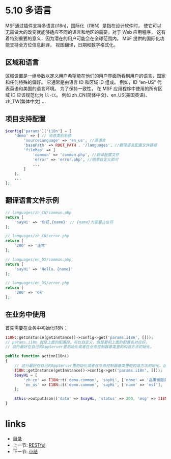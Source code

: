 # 5.10 多语言

MSF通过插件支持多语言(i18n)，国际化（I18N）是指在设计软件时，
使它可以无需做大的改变就能够适应不同的语言和地区的需要。对于 Web 应用程序， 
这有着特别重要的意义，因为潜在的用户可能会在全球范围内。 
MSF 提供的国际化功能支持全方位信息翻译， 视图翻译，日期和数字格式化。

## 区域和语言

区域设置是一组参数以定义用户希望能在他们的用户界面所看到用户的语言，国家和任何特殊的偏好。 
它通常是由语言 ID 和区域 ID 组成。 例如，ID “en-US” 代表英语和美国的语言环境。
为了保持一致性， 在 MSF 应用程序中使用的所有区域 ID 应该规范化为 `ll-CC`。 
例如 zh_CN(简体中文)、en_US(美国英语)、zh_TW(繁体中文) ...

## 项目支持配置

```php
$config['params']['i18n'] = [
    'demo' => [ // 消息类别名称
        'sourceLanguage' => 'en_us', //源语言
        'basePath' => ROOT_PATH . '/languages', //翻译语言配置文件路径
        'fileMap' => [
            'common' => 'common.php', //翻译配置文件
            'error' => 'error.php', //随意自定义即可
            ...
        ]
    ],
    ...
];
```
## 翻译语言文件示例
```php
// languages/zh_CN/common.php
return [
    'sayHi' => '你好,{name}' // {name}为变量占位符
];

// languages/zh_CN/error.php
return [
    '200' => '正常'
];

// languages/en_US/common.php
return [
    'sayHi' => 'Hello，{name}'
];

// languages/en_US/error.php
return [
    '200' => 'Ok'
];
```

## 在业务中使用

首先需要在业务中初始化I18N：
```php
I18N::getInstance(getInstance()->config->get('params.i18n', []));
// params.i18n 就是上面的配置段，可以自定义，但是要和上面的配置名对应好。
// 这行最好在自己的AppServer里初始化或者在业务控制器基类里的构造方法初始化。
```

```php
public function actionI18n()
{
    // 这行最好在自己的AppServer里初始化或者在业务控制器基类里的构造方法初始化，这里只作为演示方便
    I18N::getInstance(getInstance()->config->get('params.i18n', []));
    $sayHi = [
        'zh_cn' => I18N::t('demo.common', 'sayHi', ['name' => '品果微服务框架'], 'zh_CN'),
        'en_us' => I18N::t('demo.common', 'sayHi', ['name' => 'msf'], 'en_US'),
    ];

    $this->outputJson(['data' => $sayHi, 'status' => 200, 'msg' => I18N::t('demo.error', 200, [], 'zh_CN')]);
}
```

# links
  * [目录](../README.md)
  * 上一节: [RESTful](5.9-RESTful.md)
  * 下一节: [小结](5.11-小结.md)